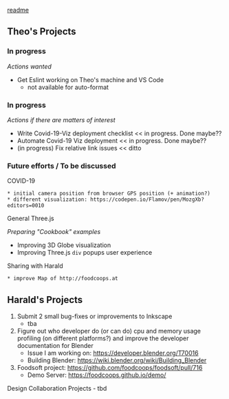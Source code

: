 [readme](#README.md)

## Theo's Projects

### In progress

_Actions wanted_

* Get Eslint working on Theo's machine and VS Code
    * not available for auto-format


### In progress

_Actions if there are matters of interest_

* Write Covid-19-Viz deployment checklist << in progress. Done maybe??
* Automate Covid-19 Viz deployment << in progress. Done maybe??
* (in progress) Fix relative link issues << ditto


### Future efforts / To be discussed

COVID-19

	* initial camera position from browser GPS position (+ animation?)
	* different visualization: https://codepen.io/Flamov/pen/MozgXb?editors=0010

General Three.js

_Preparing "Cookbook" examples_

* Improving 3D Globe visualization
* Improving Three.js ```div``` popups user experience


Sharing with Harald

	* improve Map of http://foodcoops.at



## Harald's Projects

1. Submit 2 small bug-fixes or improvements to Inkscape
    - tba
1. Figure out who developer do (or can do) cpu and memory usage profiling (on different platforms?) and improve the developer documentation for Blender
    - Issue I am working on: https://developer.blender.org/T70016
    - Building Blender: https://wiki.blender.org/wiki/Building_Blender
1. Foodsoft project: https://github.com/foodcoops/foodsoft/pull/716
    - Demo Server: https://foodcoops.github.io/demo/

Design Collaboration Projects
    - tbd
